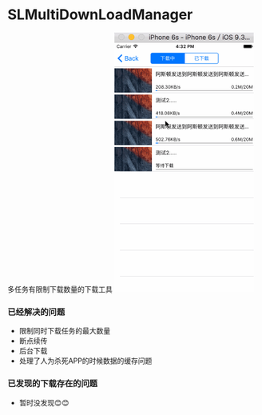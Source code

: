 # SLMultiDownLoadManager
多任务有限制下载数量的下载工具
![效果图](https://github.com/SLPowerCoder/SLMultiDownLoadManager/blob/master/SLMultiDownLoadManager/SLMultiDownLoad.gif)

### 已经解决的问题
* 限制同时下载任务的最大数量
* 断点续传
* 后台下载
* 处理了人为杀死APP的时候数据的缓存问题

### 已发现的下载存在的问题
* 暂时没发现😊😊
